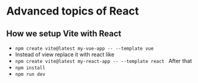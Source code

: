 # Advanced topics of React


## How we setup Vite with React
- ```npm create vite@latest my-vue-app -- --template vue```
- Instead of view replace it with react like
- ```npm create vite@latest my-react-app -- --template react ```
After that
- ```npm install```
- ```npm run dev```

